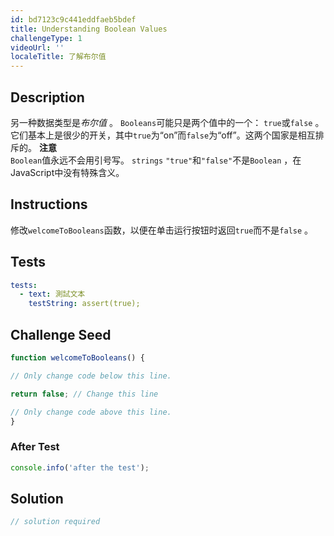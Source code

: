 ```yaml
---
id: bd7123c9c441eddfaeb5bdef
title: Understanding Boolean Values
challengeType: 1
videoUrl: ''
localeTitle: 了解布尔值
---
```


## Description
<section id="description">另一种数据类型是<dfn>布尔值</dfn> 。 <code>Booleans</code>可能只是两个值中的一个： <code>true</code>或<code>false</code> 。它们基本上是很少的开关，其中<code>true</code>为“on”而<code>false</code>为“off”。这两个国家是相互排斥的。 <strong>注意</strong> <br> <code>Boolean</code>值永远不会用引号写。 <code>strings</code> <code>&quot;true&quot;</code>和<code>&quot;false&quot;</code>不是<code>Boolean</code> ，在JavaScript中没有特殊含义。 </section>

## Instructions
<section id="instructions">修改<code>welcomeToBooleans</code>函数，以便在单击运行按钮时返回<code>true</code>而不是<code>false</code> 。 </section>

## Tests
<section id='tests'>

```yml
tests:
  - text: 測試文本
    testString: assert(true);

```

</section>

## Challenge Seed
<section id='challengeSeed'>

<div id='js-seed'>

```js
function welcomeToBooleans() {

// Only change code below this line.

return false; // Change this line

// Only change code above this line.
}

```

</div>


### After Test
<div id='js-teardown'>

```js
console.info('after the test');
```

</div>

</section>

## Solution
<section id='solution'>

```js
// solution required
```
</section>
